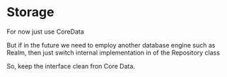 # Storage

For now just use CoreData

But if in the future we need to employ another database engine such as Realm, then just switch internal implementation in of the Repository class

So, keep the interface clean fron Core Data.
